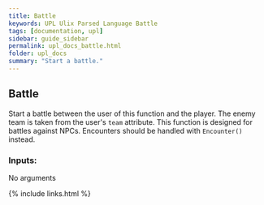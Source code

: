 ```yaml
---
title: Battle
keywords: UPL Ulix Parsed Language Battle
tags: [documentation, upl]
sidebar: guide_sidebar
permalink: upl_docs_battle.html
folder: upl_docs
summary: "Start a battle."
---
```


## Battle

Start a battle between the user of this function and the player. The enemy team is taken from the user's `team` attribute.
This function is designed for battles against NPCs. Encounters should be handled with `Encounter()` instead.

### Inputs:
No arguments

{% include links.html %}